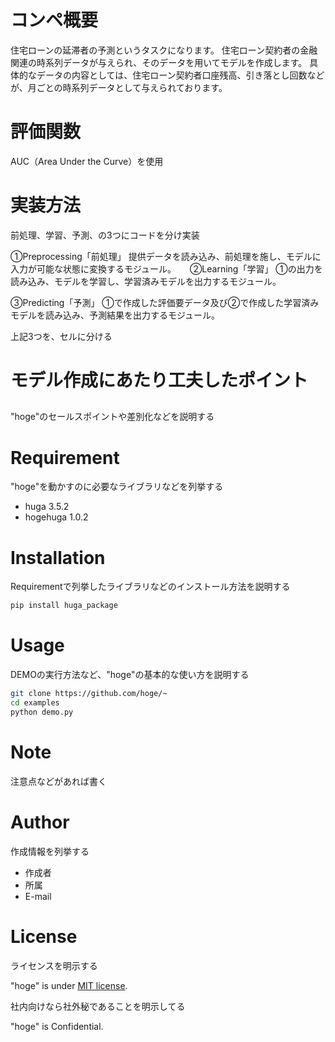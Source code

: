 # コンペ概要
住宅ローンの延滞者の予測というタスクになります。 
住宅ローン契約者の金融関連の時系列データが与えられ、そのデータを用いてモデルを作成します。
具体的なデータの内容としては、住宅ローン契約者口座残高、引き落とし回数などが、月ごとの時系列データとして与えられております。

# 評価関数
AUC（Area Under the Curve）を使用

# 実装方法
前処理、学習、予測、の3つにコードを分け実装

①Preprocessing「前処理」
提供データを読み込み、前処理を施し、モデルに入力が可能な状態に変換するモジュール。
　
②Learning「学習」
①の出力を読み込み、モデルを学習し、学習済みモデルを出力するモジュール。

③Predicting「予測」
①で作成した評価要データ及び②で作成した学習済みモデルを読み込み、予測結果を出力するモジュール。

上記3つを、セルに分ける

# モデル作成にあたり工夫したポイント

##

"hoge"のセールスポイントや差別化などを説明する

# Requirement

"hoge"を動かすのに必要なライブラリなどを列挙する

* huga 3.5.2
* hogehuga 1.0.2

# Installation

Requirementで列挙したライブラリなどのインストール方法を説明する

```bash
pip install huga_package
```

# Usage

DEMOの実行方法など、"hoge"の基本的な使い方を説明する

```bash
git clone https://github.com/hoge/~
cd examples
python demo.py
```

# Note

注意点などがあれば書く

# Author

作成情報を列挙する

* 作成者
* 所属
* E-mail

# License
ライセンスを明示する

"hoge" is under [MIT license](https://en.wikipedia.org/wiki/MIT_License).

社内向けなら社外秘であることを明示してる

"hoge" is Confidential.
